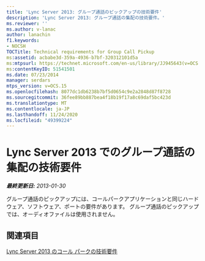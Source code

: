 ```yaml
---
title: 'Lync Server 2013: グループ通話のピックアップの技術要件'
description: 'Lync Server 2013: グループ通話の集配の技術要件。'
ms.reviewer: ''
ms.author: v-lanac
author: lanachin
f1.keywords:
- NOCSH
TOCTitle: Technical requirements for Group Call Pickup
ms:assetid: acbabe3d-359a-4936-b7bf-320312101d5a
ms:mtpsurl: https://technet.microsoft.com/en-us/library/JJ945643(v=OCS.15)
ms:contentKeyID: 51541501
ms.date: 07/23/2014
manager: serdars
mtps_version: v=OCS.15
ms.openlocfilehash: 8077dc1db6238b7bf5d0654c9e2a2848d87f8728
ms.sourcegitcommit: 36fee89bb887bea4f18b19f17a8c69daf5bc423d
ms.translationtype: MT
ms.contentlocale: ja-JP
ms.lasthandoff: 11/24/2020
ms.locfileid: "49399224"
---
```

# <a name="technical-requirements-for-group-call-pickup-in-lync-server-2013"></a>Lync Server 2013 でのグループ通話の集配の技術要件

<div data-xmlns="http://www.w3.org/1999/xhtml">

<div class="topic" data-xmlns="http://www.w3.org/1999/xhtml" data-msxsl="urn:schemas-microsoft-com:xslt" data-cs="https://msdn.microsoft.com/">

<div data-asp="https://msdn2.microsoft.com/asp">



</div>

<div id="mainSection">

<div id="mainBody">

<span> </span>

_**最終更新日:** 2013-01-30_

グループ通話のピックアップには、コールパークアプリケーションと同じハードウェア、ソフトウェア、ポートの要件があります。 グループ通話のピックアップでは、オーディオファイルは使用されません。

<div>

## <a name="see-also"></a>関連項目


[Lync Server 2013 のコール パークの技術要件](lync-server-2013-technical-requirements-for-call-park.md)  
  

</div>

</div>

<span> </span>

</div>

</div>

</div>

